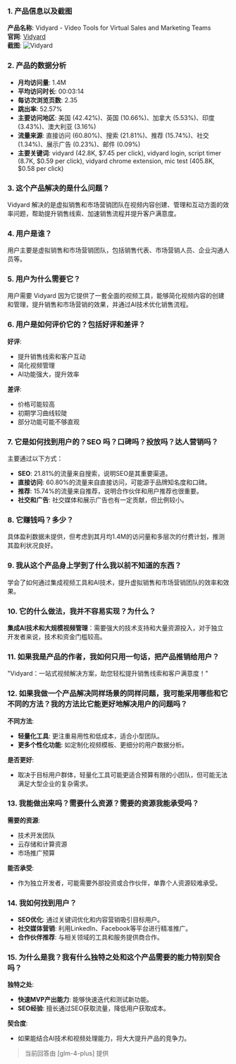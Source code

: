 ### 1. 产品信息以及截图

**产品名称**: Vidyard - Video Tools for Virtual Sales and Marketing Teams  
**官网**: [Vidyard](https://vidyard.com)  
**截图**: ![Vidyard](https://cdn-images.toolify.ai/170349865440724866.jpg)

### 2. 产品的数据分析

- **月均访问量**: 1.4M
- **平均访问时长**: 00:03:14
- **每访次浏览页数**: 2.35
- **跳出率**: 52.57%
- **主要访问地区**: 美国 (42.42%)、英国 (10.66%)、加拿大 (5.53%)、印度 (3.43%)、澳大利亚 (3.16%)
- **流量来源**: 直接访问 (60.80%)、搜索 (21.81%)、推荐 (15.74%)、社交 (1.34%)、展示广告 (0.23%)、邮件 (0.09%)
- **主要关键词**: vidyard (42.8K, $7.45 per click), vidyard login, script timer (8.7K, $0.59 per click), vidyard chrome extension, mic test (405.8K, $0.58 per click)

### 3. 这个产品解决的是什么问题？

Vidyard 解决的是虚拟销售和市场营销团队在视频内容创建、管理和互动方面的效率问题，帮助提升销售线索、加速销售流程并提升客户满意度。

### 4. 用户是谁？

用户主要是虚拟销售和市场营销团队，包括销售代表、市场营销人员、企业沟通人员等。

### 5. 用户为什么需要它？

用户需要 Vidyard 因为它提供了一套全面的视频工具，能够简化视频内容的创建和管理，提升销售和市场营销的效果，并通过AI技术优化销售流程。

### 6. 用户是如何评价它的？包括好评和差评？

**好评**:
- 提升销售线索和客户互动
- 简化视频管理
- AI功能强大，提升效率

**差评**:
- 价格可能较高
- 初期学习曲线较陡
- 部分功能可能不够直观

### 7. 它是如何找到用户的？SEO 吗？口碑吗？投放吗？达人营销吗？

主要通过以下方式：
- **SEO**: 21.81%的流量来自搜索，说明SEO是其重要渠道。
- **直接访问**: 60.80%的流量来自直接访问，可能源于品牌知名度和口碑。
- **推荐**: 15.74%的流量来自推荐，说明合作伙伴和用户推荐也很重要。
- **社交和广告**: 社交媒体和展示广告也有一定贡献，但比例较小。

### 8. 它赚钱吗？多少？

具体盈利数据未提供，但考虑到其月均1.4M的访问量和多层次的付费计划，推测其盈利状况良好。

### 9. 我从这个产品身上学到了什么我以前不知道的东西？

学会了如何通过集成视频工具和AI技术，提升虚拟销售和市场营销团队的效率和效果。

### 10. 它的什么做法，我并不容易实现？为什么？

**集成AI技术和大规模视频管理**：需要强大的技术支持和大量资源投入，对于独立开发者来说，技术和资金门槛较高。

### 11. 如果我是产品的作者，我如何只用一句话，把产品推销给用户？

"Vidyard：一站式视频解决方案，助您轻松提升销售线索和客户满意度！"

### 12. 如果我做一个产品解决同样场景的同样问题，我可能采用哪些和它不同的方法？我的方法比它能更好地解决用户的问题吗？

**不同方法**:
- **轻量化工具**: 更注重易用性和低成本，适合小型团队。
- **更多个性化功能**: 如定制化视频模板、更细分的用户数据分析。

**是否更好**:
- 取决于目标用户群体，轻量化工具可能更适合预算有限的小团队，但可能无法满足大型企业的复杂需求。

### 13. 我能做出来吗？需要什么资源？需要的资源我能承受吗？

**需要的资源**:
- 技术开发团队
- 云存储和计算资源
- 市场推广预算

**能否承受**:
- 作为独立开发者，可能需要外部投资或合作伙伴，单靠个人资源较难承受。

### 14. 我如何找到用户？

- **SEO优化**: 通过关键词优化和内容营销吸引目标用户。
- **社交媒体营销**: 利用LinkedIn、Facebook等平台进行精准推广。
- **合作伙伴推荐**: 与相关领域的工具和服务提供商合作。

### 15. 为什么是我？我有什么独特之处和这个产品需要的能力特别契合吗？

**独特之处**:
- **快速MVP产出能力**: 能够快速迭代和测试新功能。
- **SEO经验**: 擅长通过SEO获取流量，降低用户获取成本。

**契合度**:
- 如果能结合AI技术和视频处理能力，将大大提升产品的竞争力。

> 当前回答由 [glm-4-plus] 提供